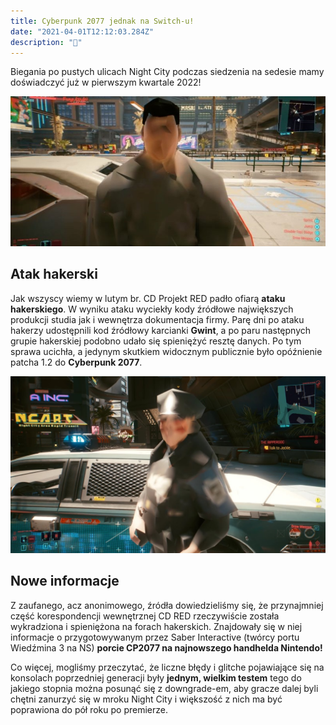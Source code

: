 ```yaml
---
title: Cyberpunk 2077 jednak na Switch-u!
date: "2021-04-01T12:12:03.284Z"
description: "🤯"
---
```


Biegania po pustych ulicach Night City podczas siedzenia na sedesie mamy doświadczyć już w pierwszym kwartale 2022!

![Cyberpunk 2077 low poly guy screenshot](./low-poly-cp2077-guy.jpg)

## Atak hakerski

Jak wszyscy wiemy w lutym br. CD Projekt RED padło ofiarą **ataku hakerskiego**. W wyniku ataku wyciekły kody źródłowe największych produkcji studia jak i wewnętrza dokumentacja firmy. Parę dni po ataku hakerzy udostępnili kod źródłowy karcianki **Gwint**, a po paru następnych grupie hakerskiej podobno udało się spieniężyć resztę danych. Po tym sprawa ucichła, a jedynym skutkiem widocznym publicznie było opóźnienie patcha 1.2 do **Cyberpunk 2077**.

![Cyberpunk 2077 low poly police screenshot](./low-poly-cp2077-police.jpg)

## Nowe informacje

Z zaufanego, acz anonimowego, źródła dowiedzieliśmy się, że przynajmniej część korespondencji wewnętrznej CD RED rzeczywiście została wykradziona i spieniężona na forach hakerskich. Znajdowały się w niej informacje o przygotowywanym przez Saber Interactive (twórcy portu Wiedźmina 3 na NS) **porcie CP2077 na najnowszego handhelda Nintendo!** 

Co więcej, mogliśmy przeczytać, że liczne błędy i glitche pojawiające się na konsolach poprzedniej generacji były **jednym, wielkim testem** tego do jakiego stopnia można posunąć się z downgrade-em, aby gracze dalej byli chętni zanurzyć się w mroku Night City i większość z nich ma być poprawiona do pół roku po premierze.